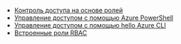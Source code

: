 * [Контроль доступа на основе ролей](../articles/active-directory/role-based-access-control-configure.md)
* [Управление доступом с помощью Azure PowerShell](../articles/active-directory/role-based-access-control-manage-access-powershell.md)
* [Управление доступом с помощью hello Azure CLI](../articles/active-directory/role-based-access-control-manage-access-azure-cli.md)
* [Встроенные роли RBAC](../articles/active-directory/role-based-access-built-in-roles.md)

